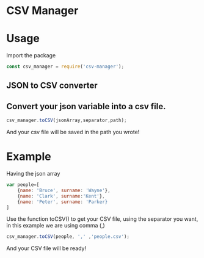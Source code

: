 # CSV Manager 
# Usage
Import the package
```javascript
const csv_manager = require('csv-manager');
```
## JSON to CSV converter
## Convert your json variable into a csv file.
```javascript
csv_manager.toCSV(jsonArray,separator,path);
```
And your csv file will be saved in the path you wrote!

# Example

Having the json array
```javascript
var people=[
    {name: 'Bruce', surname: 'Wayne'},
    {name: 'Clark', surname:'Kent'},
    {name: 'Peter', surname: 'Parker}
]
```
Use the function toCSV() to get your CSV file, using the separator you want, in this example we are using comma (,)

```javascript
csv_manager.toCSV(people, ',' ,'people.csv');
```
And your CSV file will be ready!





